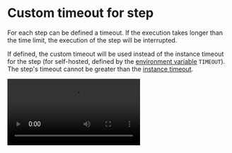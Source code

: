 # Custom timeout for step

For each step can be defined a timeout. If the execution takes longer than the time limit, the execution of the step will be interrupted.

If defined, the custom timeout will be used instead of the instance timeout for the step (for self-hosted, defined by the [environment variable](../core_concepts/47_environment_variables/index.mdx) `TIMEOUT`). The step's timeout cannot be greater than the [instance timeout](../advanced/18_instance_settings/index.mdx#default-timeout).

<video
	className="border-2 rounded-lg object-cover w-full h-full dark:border-gray-800"
	autoPlay
	controls
	id="main-video"
	src="/videos/custom_timeout.mp4"
/>